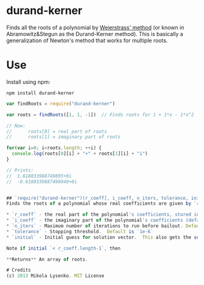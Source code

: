 durand-kerner
=============
Finds all the roots of a polynomial by [Weierstrass' method](http://en.wikipedia.org/wiki/Durand%E2%80%93Kerner_method) (or known in Abramowitz&Stegun as the Durand-Kerner method).  This is basically a generalization of Newton's method that works for multiple roots.

Use
===
Install using npm:

    npm install durand-kerner
    
```javascript
var findRoots = require("durand-kerner")

var roots = findRoots([1, 1, -1])  // Finds roots for 1 + 1*x - 1*x^2

// Now:
//      roots[0] = real part of roots
//      roots[1] = imaginary part of roots

for(var i=0; i<roots.length; ++i) {
  console.log(roots[0][i] + "+" + roots[1][i] + "i")
}

// Prints:
//  1.618033988749895+0i
//  -0.6180339887498949+0i


## `require("durand-kerner")(r_coeff[, i_coeff, n_iters, tolerance, initial])`
Finds the roots of a polynomial whose real coefficients are given by `r_coeff` and imaginary coefficients by `i_coeff`.

* `r_coeff` - the real part of the polynomial's coefficients, stored in an array
* `i_coeff` - the imaginary part of the polynomial's coefficients (default all 0)
* `n_iters` - Maximum number of iterations to run before bailout. Default is `r_coeff.length^3`
* `tolerance` - Stopping threshold.  Default is `1e-6`
* `initial` - Initial guess for solution vector.  This also gets the solution (optional)

Note if initial `< r_coeff.length-1`, then

**Returns** An array of roots.  

# Credits
(c) 2013 Mikola Lysenko. MIT License